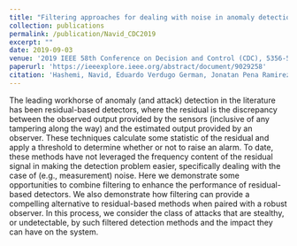 ```yaml
---
title: "Filtering approaches for dealing with noise in anomaly detection"
collection: publications
permalink: /publication/Navid_CDC2019
excerpt: ""
date: 2019-09-03
venue: '2019 IEEE 58th Conference on Decision and Control (CDC), 5356-5361'
paperurl: 'https://ieeexplore.ieee.org/abstract/document/9029258'
citation: 'Hashemi, Navid, Eduardo Verdugo German, Jonatan Pena Ramirez, and Justin Ruths. "Filtering approaches for dealing with noise in anomaly detection." In 2019 IEEE 58th Conference on Decision and Control (CDC), pp. 5356-5361. IEEE, 2019.'
---
```

The leading workhorse of anomaly (and attack) detection in the literature has been residual-based detectors, where the residual is the discrepancy between the observed output provided by the sensors (inclusive of any tampering along the way) and the estimated output provided by an observer. These techniques calculate some statistic of the residual and apply a threshold to determine whether or not to raise an alarm. To date, these methods have not leveraged the frequency content of the residual signal in making the detection problem easier, specifically dealing with the case of (e.g., measurement) noise. Here we demonstrate some opportunities to combine filtering to enhance the performance of residual-based detectors. We also demonstrate how filtering can provide a compelling alternative to residual-based methods when paired with a robust observer. In this process, we consider the class of attacks that are stealthy, or undetectable, by such filtered detection methods and the impact they can have on the system.
